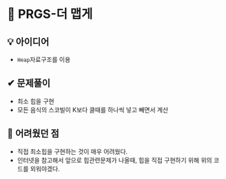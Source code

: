 # 🔎 PRGS-더 맵게
## 💡 아이디어
- `Heap`자료구조를 이용
## ✔ 문제풀이
- 최소 힙을 구현
- 모든 음식의 스코빌이 K보다 클때를 하나씩 넣고 빼면서 계산
## 🤕 어려웠던 점
- 직접 최소힙을 구현하는 것이 매우 어려웠다.
- 인터넷을 참고해서 앞으로 힙관련문제가 나올때, 힙을 직접 구현하기 위해 위의 코드를 외워야겠다.